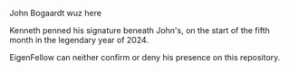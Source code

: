 John Bogaardt wuz here

Kenneth penned his signature beneath John's, on the start of the fifth month in the legendary year of 2024.

EigenFellow can neither confirm or deny his presence on this repository.

